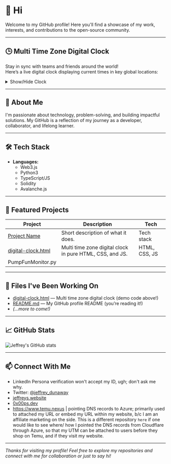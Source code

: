 # 👋 Hi

Welcome to my GitHub profile! Here you'll find a showcase of my work, interests, and contributions to the open-source community.

---

## 🕒 Multi Time Zone Digital Clock

Stay in sync with teams and friends around the world!  
Here’s a live digital clock displaying current times in key global locations:

<details>
  <summary>Show/Hide Clock</summary>

<!-- To view the live clock, open <code>digital-clock.html</code> from this repo in your browser! -->
  
```html
<!-- digital-clock.html (Open in your browser for live view) -->
<!DOCTYPE html>
<html lang="en">
<head>
  <meta charset="UTF-8">
  <title>Multi Time Zone Digital Clock</title>
  <style>
    body { font-family: 'Segoe UI', Verdana, Arial, sans-serif; background: #222; color: #f4f4f4; display: flex; flex-direction: column; align-items: center; min-height: 100vh; margin: 0; padding: 2rem; }
    h1 { margin-bottom: 2rem; color: #f9d923; letter-spacing: 2px; }
    .clocks { display: flex; gap: 2rem; flex-wrap: wrap; justify-content: center; }
    .clock { background: #333; border-radius: 1em; box-shadow: 0 4px 14px #1118; padding: 1.5rem 2.5rem; margin: 1rem 0; text-align: center; min-width: 200px; }
    .tz-label { font-size: 1.1em; margin-bottom: 0.7em; color: #f9d923; letter-spacing: 1px; }
    .time { font-size: 2.2em; font-variant-numeric: tabular-nums; letter-spacing: 1.5px; }
    @media (max-width: 600px) { .clocks { flex-direction: column; } }
  </style>
</head>
<body>
  <h1>Multi Time Zone Digital Clock</h1>
  <div class="clocks" id="clocks"></div>
  <script>
    const timeZones = [
      { label: "UTC", zone: "UTC" },
      { label: "New York", zone: "America/New_York" },
      { label: "London", zone: "Europe/London" },
      { label: "Dubai", zone: "Asia/Dubai" },
      { label: "Mumbai", zone: "Asia/Kolkata" },
      { label: "Shanghai", zone: "Asia/Shanghai" },
      { label: "Sydney", zone: "Australia/Sydney" },
      { label: "Los Angeles", zone: "America/Los_Angeles" }
    ];
    function renderClocks() {
      const clocksDiv = document.getElementById("clocks");
      clocksDiv.innerHTML = "";
      timeZones.forEach(({ label, zone }) => {
        const clock = document.createElement("div");
        clock.className = "clock";
        clock.innerHTML = `<div class="tz-label">${label} <span style="color:#888;font-size:0.9em">(${zone})</span></div>
          <div class="time" id="clock-${zone.replace(/\//g,'-')}"></div>`;
        clocksDiv.appendChild(clock);
      });
    }
    function updateClocks() {
      timeZones.forEach(({ zone }) => {
        const now = new Date();
        const options = { hour: '2-digit', minute: '2-digit', second: '2-digit', hour12: false, timeZone: zone };
        const timeString = now.toLocaleTimeString([], options);
        const clockEl = document.getElementById(`clock-${zone.replace(/\//g, '-')}`);
        if (clockEl) clockEl.textContent = timeString;
      });
    }
    renderClocks();
    updateClocks();
    setInterval(updateClocks, 1000);
  </script>
</body>
</html>
```
</details>

---

## 🚀 About Me

I'm passionate about technology, problem-solving, and building impactful solutions. My GitHub is a reflection of my journey as a developer, collaborator, and lifelong learner.

---

## 🛠️ Tech Stack

- **Languages:**
  - Web3.js
  - Python3
  - TypeScript/JS
  - Solidity
  - Avalanche.js
---

## 🌟 Featured Projects

| Project | Description | Tech |
| ------- | ----------- | ---- |
| [Project Name](#) | Short description of what it does. | Tech stack |
| [digital-clock.html](./digital-clock.html) | Multi time zone digital clock in pure HTML, CSS, and JS. | HTML, CSS, JS |
| PumpFunMonitor.py |

---

## 📂 Files I've Been Working On

- [digital-clock.html](./digital-clock.html) — Multi time zone digital clock (demo code above!)
- [README.md](./README.md) — My GitHub profile README (you’re reading it!)
- _(...more to come!)_
---

## 📈 GitHub Stats

![Jeffrey's GitHub stats](https://github-readme-stats.vercel.app/api?username=jeffreydunaway&show_icons=true&theme=default)

---

## 📫 Connect With Me

- LinkedIn Persona verification won't accept my ID, ugh; don't ask me why.
- Twitter: [@jeffrey_dunaway](https://twitter.com/jeffrey_dunaway)
- [jeffreys.website](https://jeffreys.website)
- [0x00ps.dev](https://0x00ps.dev)
- https://www.temu.nexus | pointing DNS records to Azure; primarily used to attached my URL or embed my URL within my website, b/c I am an affiliate marketing on the side. This is a different repository ```here``` if one would like to see where/ how I pointed the DNS records from Cloudflare through Azure, so that my UTM can be attached to users before they shop on Temu, and if they visit my website. 
---

_Thanks for visiting my profile! Feel free to explore my repositories and connect with me for collaboration or just to say hi!_
